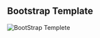 ## Bootstrap Template
![BootStrap Templete](https://user-images.githubusercontent.com/76956637/213806576-65cf6cd2-620d-49e1-b283-02310cd6ba03.gif)
